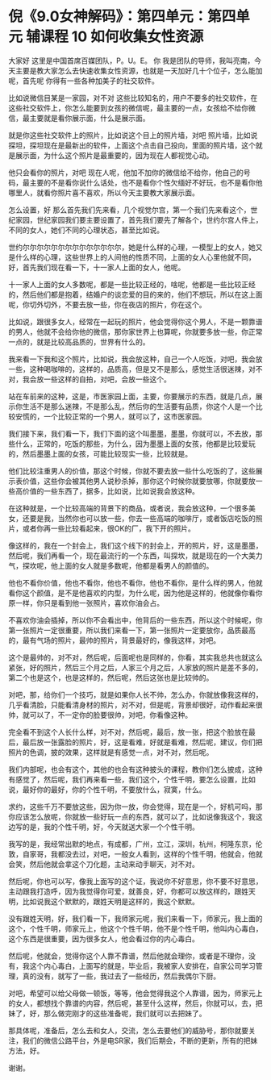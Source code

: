# 倪《9.0女神解码》：第四单元：第四单元 辅课程 10 如何收集女性资源

大家好 这里是中国首席百媒团队，P。U。E。 你 我是团队的导师，我叫亮南，今天主要是教大家怎么去快速收集女性资源，也就是一天加好几十个位子，怎么能加呢，首先呢 你得有一些各种加美子的社交软件。

比如说微信目某是一家园，对不对 这些比较知名的，用户不要多的社交软件，在这些社交软件上，你怎么能要到女孩的微信呢，最主要的一点，女孩给不给你微信，最主要就是看你展示面，什么是展示面。

就是你这些社交软件上的照片，比如说这个目上的照片墙，对吧 照片墙，比如说探坦，探坦现在是最新出的软件，上面这个点击自己投向，里面的照片墙，这个就是展示面，为什么这个照片是最重要的，因为现在人都视觉心动。

他只会看你的照片，对吧 现在人呢，他加不加你的微信给不给你，他自己的号码，最主要的不是看你说什么话处，也不是看你个性欠缅好不好玩，也不是看你他哪里人，就看你照片喜不喜欢，所以今天主要教大家展示面。

怎么设置，好 那么首先我们先来看，几个视觉尔宫，第一个我们先来看这个，世纪家园，世纪家园我们要主要设置了，首先我们要先了解各个，世约尔宫人件上，不同的女人，她们不同的心理状态，甚至比如说。

世约尔尔尔尔尔尔尔尔尔尔尔尔尔尔，她是什么样的心理，一模型上的女人，她又是什么样的心理，这些世界上的人间他的性质不同，上面的女人心里他就不同，好，首先我们现在看一下，十一家人上面的女人，他呢。

十一家人上面的女人多数呢，都是一些比较正经的，啥呢，他都是一些比较正经的，然后他们都是抱着，结婚户的谈恋爱的目的来的，他们不想玩，所以在这上面呢，你切外切外，不要去放一些，你在夜店的照片，你在这个。

比如说，跟很多女人，经常在一起玩的照片，他会觉得你这个男人，不是一颗靠谱的男人，他就不会给你他的微信，那你家世界上也算呢，你就要多放一些，你正常一点的，就是比较高品质的，世界有什么的。

我来看一下我和这个照片，比如说，我会放这种，自己一个人吃饭，对吧，我会放一些，这种喝咖啡的，这样的，品质高，但是又不是那么，感觉生活很迷辣，对不对，我会放一些这样的自拍，对吧，会放一些这个。

站在车前来的这种，这是，市医家园上面，主要，你要展示的东西，就是几点，展示你生活不是那么迷辣，不是那么乱，然后你的生活要有品质，你这个人是一个比较安慌的，一个比较正常的一个男人，就可以了，这市医家园。

我们接下来，我们看一下，我们下面的这个叫墨墨，墨墨，你就可以，不去放，那些什么，正常的，吃饭的那些，为什么，因为墨墨上面的女孩，他都是比较爱玩的，然后墨墨上面的女孩，可能比较现实一些，比较就是。

他们比较注重男人的价值，那这个时候，你就不要去放一些什么吃饭的了，这些展示表价值，这些你会被其他男人说秒杀掉，那你这个时候你就要放哪，你就要放一些高价值的一些东西了，据多，比如说，比如说我会放这种。

在这种就是，一个比较高端的背景下的商品，或者说，我会放这种，一个很多美女，还要是我，当然你也可以放一些，你去一些高端的咖啡厅，或者饭店吃饭的照片，或者你再一些比较看起来，很OK的厂，我下开的照片。

像这样的，我在一个封会上，我们这个线下的封会上，开的照片，好，这是墨墨，然后呢，我们再看一个，现在最流行的一个东西，叫探坎，就是现在的一个大美力气，探坎呢，他上面的女人就是多数呢，他都是看男人的颜值的。

他也不看你价值，他也不看你，他也不看你，他也不看你，是什么样的男人，他就看你这个颜值，是不是他喜欢的内型，为什么呢，因为他是这样的，他就像你看你原一样，你只是看到他一张照片，喜欢你油会占。

不喜欢你油会插掉，所以你不会看出中，他背后的一些东西，所以这个时候呢，你第一张照片一定很重要，所以我们来看一下，第一张照片一定要放你，品质最高的，最有气场的照片，最帅的照片，背景最好的，像我这样，对吧。

这个是最帅的，对不对，然后呢，后面呢也是同样的，你看，其实我总共也就这么紧张，好的照片，然后三个月之后，人家三个月之后，人家放的照片是差不多的，第二个也是这个，也是这样的，然后呢，然后这张也是比较帅的。

对吧，那，给你们一个技巧，就是如果你人长不帅，怎么办，你就放像我这样的，几乎看清脸，只能看清身材的照片，对不对，但是呢，背景却很好，动作看起来很帅，就可以了，不一定你的脸要很帅，对吧，你看像这种。

完全看不到这个人长什么样，对不对，然后呢，最后，放一张，把这个脸放在最后，最后放一张露脸的照片，好，这是看难，好就是看难，然后呢，建议，你们把照片的色调，披的效果，这样就是有感觉一点，对不对，然后呢。

我们内部呢，也会有这个，其他的也会有这种披头的课程，教你们怎么披成，这种有感觉了，然后呢，我们再来看一些，我们这个，个性千明，要怎么设置，比如说，最好你的最好，你的个性千明，不要放什么，寂寞，什么。

求约，这些千万不要放这些，因为你一放，你会觉得，现在是一个，好机可吗，那你应该怎么放呢，你就放一些好玩一点的东西，就可以了，比如说像我这个，我这边写的是，我的个性千明，好，今天就送大家一个个性千明。

我写的是，我经常出默的地点，有成都，广州，立江，深圳，杭州，柯隆东京，伦敦，自家哥，我都没去过，对吧，一般女人看到，这样的个性千明，他就会，他就会笑，然后他就会拿这个刀化题，主动来动手聊天，对不对。

然后呢，你也可以写，像我上面写的这个证，我说你不好意思，你不要不好意思，主动跟我打造呼，因为我觉得你可爱，就善良，好，你都可以放这样的，跟姓天明，比如说我这个默默的，跟姓天明是这样的，我这个默默。

没有跟姓天明，好，我们看一下，我师家元呢，我们来看一下，师家元，我上面的这个，个性千明，师家元上，他这个个性千明，他不是个性千明，他叫内心毒白，这个东西是很重要，因为很多女人，他会看过你的内心毒白。

然后呢，他就会，觉得你这个人靠不靠谱，然后他就会理你，或者是不理你，没有，我这个内心毒白，上面写的就是，毕业后，我被家人安排在，自家公司学习管理，真的没有，就写了一些，我过去了一些经历，然后我偶尔下厨。

对吧，希望可以给父母做一顿饭，等等，他会觉得我这个人靠谱，因为，师家元上的女人，都想找个靠谱的内容，然后呢，甚至什么这样，然后，你就可以，去，把妹了，好，那么做完刚才的这些准备呢，我们就可以去把妹了。

那具体呢，准备后，怎么去和女人，交流，怎么去要他们的威胁号，那你就要关注，我们的微信公路平台，外是电SR家，我们后期会，不断的更新，所有的把妹方法，好。

谢谢。